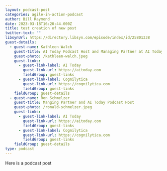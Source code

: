 ```yaml
---
layout: podcast-post
categories: agile-in-action-podcast
author: Bill Raymond
date: 2023-03-18T16:20:44.000Z
title: test creation of new post
twitter-text: ""
libsynUrl: https://directory.libsyn.com/episode/index/id/25801338
guest-details:
  - guest-name: Kathleen Walch
    guest-title: AI Today Podcast Host and Managing Partner at AI Today
    guest-photo: /kathleen-walch.jpeg
    guest-links:
      - guest-link-label: AI Today
        guest-link-url: https://aitoday.com
        fieldGroup: guest-links
      - guest-link-label: Cognilytica
        guest-link-url: https://cognilytica.com
        fieldGroup: guest-links
    fieldGroup: guest-details
  - guest-name: Ron Schmelzer
    guest-title: Manging Partner and AI Today Podcast Host
    guest-photo: /ronald-schmelzer.jpeg
    guest-links:
      - guest-link-label: AI Today
        guest-link-url: https://aitoday.com
        fieldGroup: guest-links
      - guest-link-label: Cognilytica
        guest-link-url: https://cognilytica.com
        fieldGroup: guest-links
    fieldGroup: guest-details
type: podcast
---
```


Here is a podcast post